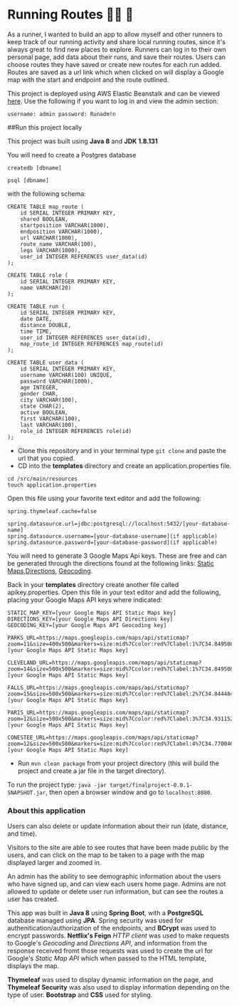 
# Running Routes 🏃‍♀️ :runner:

As a runner, I wanted to build an app to allow myself and other runners to keep track of our running activity and share local running routes, since it's always great to find new places to explore. Runners can log in to their own personal page, add data about their runs, and save their routes. Users can choose routes they have saved or create new routes for each run added. Routes are saved as a url link which when clicked on will display a Google map with the start and endpoint and the route outlined.

This project is deployed using AWS Elastic Beanstalk and can be viewed [here](http://runninglog-env.3npbd4agqq.us-east-2.elasticbeanstalk.com/). Use the following if you want to log in and view the admin section: 

`username: admin password: Runadm!n`

##Run this project locally

This project was built using **Java 8** and **JDK 1.8.131**

You will need to create a Postgres database 

`createdb [dbname]`

`psql [dbname]`

with the following schema:

```
CREATE TABLE map_route (
    id SERIAL INTEGER PRIMARY KEY,
    shared BOOLEAN,
    startposition VARCHAR(1000),
    endposition VARCHAR(1000),
    url VARCHAR(1000),
    route_name VARCHAR(100),
    legs VARCHAR(1000),
    user_id INTEGER REFERENCES user_data(id)
);

CREATE TABLE role (
    id SERIAL INTEGER PRIMARY KEY, 
    name VARCHAR(20)
);

CREATE TABLE run (
    id SERIAL INTEGER PRIMARY KEY, 
    date DATE,
    distance DOUBLE,
    time TIME,
    user_id INTEGER REFERENCES user_data(id),
    map_route_id INTEGER REFERENCES map_route(id)
);

CREATE TABLE user_data (
    id SERIAL INTEGER PRIMARY KEY, 
    username VARCHAR(100) UNIQUE,
    password VARCHAR(1000),
    age INTEGER,
    gender CHAR,
    city VARCHAR(100),
    state CHAR(2),
    active BOOLEAN,
    first VARCHAR(100),
    last VARCHAR(100),
    role_id INTEGER REFERENCES role(id)
);
```

* Clone this repository and in your terminal type `git clone` and paste the url that you copied. 
* CD into the **templates** directory and create an application.properties file.
 
 ```
cd /src/main/resources
touch application.properties
```
Open this file using your favorite text editor and add the following:

```
spring.thymeleaf.cache=false

spring.datasource.url=jdbc:postgresql://localhost:5432/[your-database-name]
spring.datasource.username=[your-database-username](if applicable)
spring.datasource.password=[your-database-password](if applicable)
```
 
 You will need to generate 3 Google Maps Api keys. These are free and can be generated through the directions found at the following links: [Static Maps](https://developers.google.com/maps/documentation/static-maps/),[Directions](https://developers.google.com/maps/documentation/directions/), [Geocoding](https://developers.google.com/maps/documentation/geocoding/start).
 
 Back in your **templates** directory create another file called apikey.properties. Open this file in your text editor and add the following, placing your Google Maps API keys where indicated:
 
 ```
STATIC_MAP_KEY=[your Google Maps API Static Maps key]
DIRECTIONS_KEY=[your Google Maps API Directions key]
GEOCODING_KEY=[your Google Maps API Geocoding key]

PARKS_URL=https://maps.googleapis.com/maps/api/staticmap?zoom=11&size=400x500&markers=size:mid%7Ccolor:red%7Clabel:1%7C34.8495083,-82.384894&markers=size:mid%7Ccolor:red%7Clabel:2%7C34.8444847,-82.40111550000002&markers=size:mid%7Ccolor:red%7Clabel:4%7C34.9311528,-82.36975679999999&markers=size:mid%7Ccolor:red%7Clabel:3%7C34.7700466,-82.3492679&key=[your Google Maps API Static Maps key]

CLEVELAND_URL=https://maps.googleapis.com/maps/api/staticmap?zoom=14&size=500x500&markers=size:mid%7Ccolor:red%7Clabel:1%7C34.8495083,-82.384894&key=[your Google Maps API Static Maps key]

FALLS_URL=https://maps.googleapis.com/maps/api/staticmap?zoom=15&size=500x500&markers=size:mid%7Ccolor:red%7Clabel:2%7C34.8444847,-82.40111550000002&key=[your Google Maps API Static Maps key]

PARIS_URL=https://maps.googleapis.com/maps/api/staticmap?zoom=12&size=500x500&markers=size:mid%7Ccolor:red%7Clabel:3%7C34.9311528,-82.36975679999999&key=[your Google Maps API Static Maps key]

CONESTEE_URL=https://maps.googleapis.com/maps/api/staticmap?zoom=12&size=500x500&markers=size:mid%7Ccolor:red%7Clabel:4%7C34.7700466,-82.3492679&key=[your Google Maps API Static Maps key]

``` 
 
* Run `mvn clean package` from your project directory (this will build the project and create a jar file in the target directory).


To run the project type: `java -jar target/finalproject-0.0.1-SNAPSHOT.jar`, then open a browser window and go to `localhost:8080`.

### About this application

Users can also delete or update information about their run (date, distance, and time). 

Visitors to the site are able to see routes that have been made public by the users, and can click on the map to be taken to a page with the map displayed larger and zoomed in.

An admin has the ability to see demographic information about the users who have signed up, and can view each users home page. Admins are not allowed to update or delete user run information, but can see the routes a user has created.

This app was built in **Java 8** using **Spring Boot**, with a **PostgreSQL** database managed using **JPA**. Spring security was used for authenitication/authorization of the endpoints, and **BCrypt** was used to encrypt passwords.  **Netflix's Feign** *HTTP client* was used to make requests to Google's *Geocoding* and *Directions API*, and information from the response received fromt those requests was used to create the url for Google's *Static Map API* which when passed to the HTML template, displays the map. 

**Thymeleaf** was used to display dynamic information on the page, and **Thymeleaf Security** was also used to display information depending on the type of user. **Bootstrap** and **CSS** used for styling.



 
 
 
 